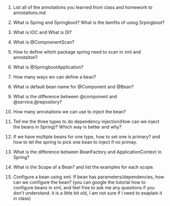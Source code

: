 1. List all of the annotations you learned from class and homework to annotaitons.md

2. What is Spring and Springboot? What is the benfits of using Srpingboot?
3. What is IOC and What is DI?
4. What is @CompnonentScan?
5. How to define which package spring need to scan in xml and annotaiton?
6. What is @SpringbootApplication?
7. How many ways wo can define a bean?
8. What is default bean name for @Component and @Bean?
9. What is the difference between @component and @service,@repository?
10. How many annotaitons we can use to inject the bean?
11. Tell me the three types to do dependency injection(How can we inject the beans in Spring)? Which way is better and why?

12. If we have multiple beans for one type, how to set one is primary? and how to let the spring to pick one bean to inject if no primay.

13. What is the difference between BeanFactory and ApplicationContext in Spring?
14. What is the Scope of a Bean? and list the examples for each scope.
15. Configure a bean using xml. If bean has parameters/dependencies, how can we configure the bean? (you can google the tutorial how to configure beans in xml, and feel free to ask me any quesitons if you don't understand. it is a little bit old, I am not sure if I need to exaplain it in class)

